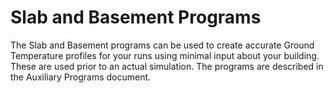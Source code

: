 # Slab and Basement Programs

The Slab and Basement programs can be used to create accurate Ground Temperature profiles for your runs using minimal input about your building. These are used prior to an actual simulation. The programs are described in the Auxiliary Programs document.